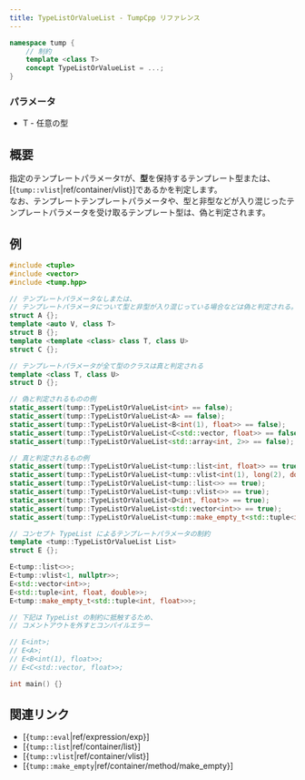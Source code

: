 ```yaml
---
title: TypeListOrValueList - TumpCpp リファレンス
---
```


```cpp
namespace tump {
    // 制約
    template <class T>
    concept TypeListOrValueList = ...;
}
```

### パラメータ

- T - 任意の型

## 概要

指定のテンプレートパラメータ`T`が、**型**を保持するテンプレート型または、[{`tump::vlist`|ref/container/vlist}]であるかを判定します。  
なお、テンプレートテンプレートパラメータや、型と非型などが入り混じったテンプレートパラメータを受け取るテンプレート型は、偽と判定されます。

## 例

```cpp
#include <tuple>
#include <vector>
#include <tump.hpp>

// テンプレートパラメータなしまたは、
// テンプレートパラメータについて型と非型が入り混じっている場合などは偽と判定される。
struct A {};
template <auto V, class T>
struct B {};
template <template <class> class T, class U>
struct C {};

// テンプレートパラメータが全て型のクラスは真と判定される
template <class T, class U>
struct D {};

// 偽と判定されるものの例
static_assert(tump::TypeListOrValueList<int> == false);
static_assert(tump::TypeListOrValueList<A> == false);
static_assert(tump::TypeListOrValueList<B<int(1), float>> == false);
static_assert(tump::TypeListOrValueList<C<std::vector, float>> == false);
static_assert(tump::TypeListOrValueList<std::array<int, 2>> == false);

// 真と判定されるもの例
static_assert(tump::TypeListOrValueList<tump::list<int, float>> == true);
static_assert(tump::TypeListOrValueList<tump::vlist<int(1), long(2), double(3)>> == true);
static_assert(tump::TypeListOrValueList<tump::list<>> == true);
static_assert(tump::TypeListOrValueList<tump::vlist<>> == true);
static_assert(tump::TypeListOrValueList<D<int, float>> == true);
static_assert(tump::TypeListOrValueList<std::vector<int>> == true);
static_assert(tump::TypeListOrValueList<tump::make_empty_t<std::tuple<int, float>>> == true);

// コンセプト TypeList によるテンプレートパラメータの制約
template <tump::TypeListOrValueList List>
struct E {};

E<tump::list<>>;
E<tump::vlist<1, nullptr>>;
E<std::vector<int>>;
E<std::tuple<int, float, double>>;
E<tump::make_empty_t<std::tuple<int, float>>>;

// 下記は TypeList の制約に抵触するため、
// コメントアウトを外すとコンパイルエラー

// E<int>;
// E<A>;
// E<B<int(1), float>>;
// E<C<std::vector, float>>;

int main() {}
```

## 関連リンク

- [{`tump::eval`|ref/expression/exp}]
- [{`tump::list`|ref/container/list}]
- [{`tump::vlist`|ref/container/vlist}]
- [{`tump::make_empty`|ref/container/method/make_empty}]
